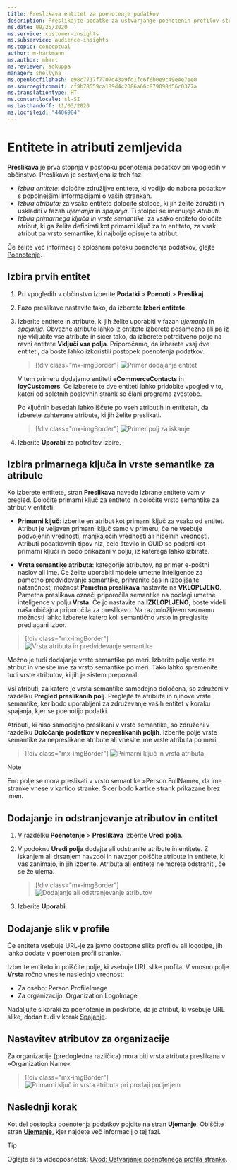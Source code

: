 ```yaml
---
title: Preslikava entitet za poenotenje podatkov
description: Preslikajte podatke za ustvarjanje poenotenih profilov strank.
ms.date: 09/25/2020
ms.service: customer-insights
ms.subservice: audience-insights
ms.topic: conceptual
author: m-hartmann
ms.author: mhart
ms.reviewer: adkuppa
manager: shellyha
ms.openlocfilehash: e98c7717f7707d43a9fd1fc6f6b0e9c49e4e7ee0
ms.sourcegitcommit: cf9b78559ca189d4c2086a66c879098d56c0377a
ms.translationtype: HT
ms.contentlocale: sl-SI
ms.lasthandoff: 11/03/2020
ms.locfileid: "4406984"
---
```

# <a name="map-entities-and-attributes"></a>Entitete in atributi zemljevida

**Preslikava** je prva stopnja v postopku poenotenja podatkov pri vpogledih v občinstvo. Preslikava je sestavljena iz treh faz:

- *Izbira entitete*: določite združljive entitete, ki vodijo do nabora podatkov s popolnejšimi informacijami o vaših strankah.
- *Izbira atributa:* za vsako entiteto določite stolpce, ki jih želite združiti in uskladiti v fazah *ujemanja* in *spajanja*. Ti stolpci se imenujejo *Atributi*.
- *Izbira primarnega ključa in vrste semantike*: za vsako entiteto določite atribut, ki ga želite definirati kot primarni ključ za to entiteto, za vsak atribut pa vrsto semantike, ki najbolje opisuje ta atribut.

Če želite več informacij o splošnem poteku poenotenja podatkov, glejte [Poenotenje](data-unification.md).

## <a name="select-the-first-entities"></a>Izbira prvih entitet

1. Pri vpogledih v občinstvo izberite **Podatki** > **Poenoti** > **Preslikaj**.

2. Fazo preslikave nastavite tako, da izberete **Izberi entitete**.

3. Izberite entitete in atribute, ki jih želite uporabiti v fazah *ujemanja* in *spajanja*. Obvezne atribute lahko iz entitete izberete posamezno ali pa iz nje vključite vse atribute in sicer tako, da izberete potrditveno polje na ravni entitete **Vključi vsa polja**. Priporočamo, da izberete vsaj dve entiteti, da boste lahko izkoristili postopek poenotenja podatkov.

   > [!div class="mx-imgBorder"]
   > ![Primer dodajanja entitet](media/data-manager-configure-map-add-entities-example.png "Primer dodajanja entitet")

   V tem primeru dodajamo entiteti **eCommerceContacts** in **loyCustomers**. Če izberete te dve entiteti lahko pridobite vpogled v to, kateri od spletnih poslovnih strank so člani programa zvestobe.
   
   Po ključnih besedah lahko iščete po vseh atributih in entitetah, da izberete zahtevane atribute, ki jih želite preslikati.
   
     > [!div class="mx-imgBorder"]
   > ![Primer polj za iskanje](media/data-manager-configure-map-search-fields-example.png "Primer polj za iskanje")

4. Izberite **Uporabi** za potrditev izbire.

## <a name="select-primary-key-and-semantic-type-for-attributes"></a>Izbira primarnega ključa in vrste semantike za atribute

Ko izberete entitete, stran **Preslikava** navede izbrane entitete vam v pregled. Določite primarni ključ za entiteto in določite vrsto semantike za atribut v entiteti.

- **Primarni ključ**: izberite en atribut kot primarni ključ za vsako od entitet. Atribut je veljaven primarni ključ samo v primeru, če ne vsebuje podvojenih vrednosti, manjkajočih vrednosti ali ničelnih vrednosti. Atributi podatkovnih tipov niz, celo število in GUID so podprti kot primarni ključi in bodo prikazani v polju, iz katerega lahko izbirate.

- **Vrsta semantike atributa**: kategorije atributov, na primer e-poštni naslov ali ime. Če želite uporabiti modele umetne inteligence za pametno predvidevanje semantike, prihranite čas in izboljšajte natančnost, možnost **Pametna preslikava** nastavite na **VKLOPLJENO**. Pametna preslikava označi priporočila semantike na podlagi umetne inteligence v polju **Vrsta**. Če jo nastavite na **IZKLOPLJENO**, boste videli naša običajna priporočila za preslikavo. Na razpoložljivem seznamu možnosti lahko izberete katero koli semantično vrsto in preglasite predlagani izbor.

> [!div class="mx-imgBorder"]
> ![Vrsta atributa in predvidevanje semantike](media/data-manager-configure-map-add-attributes-semantic-prediction.png "Vrsta atributa in predvidevanje semantike")

Možno je tudi dodajanje vrste semantike po meri. Izberite polje vrste za atribut in vnesite ime za vrsto semantike po meri. Tako lahko spremenite tudi vrste atributov, ki jih je sistem prepoznal.

Vsi atributi, za katere je vrsta semantike samodejno določena, so združeni v razdelku **Pregled preslikanih polj**. Preglejte te atribute in njihove vrste semantike, ker bodo uporabljeni za združevanje vaših entitet v koraku spajanja, kjer se poenotijo podatki.

Atributi, ki niso samodejno preslikani v vrsto semantike, so združeni v razdelku **Določanje podatkov v nepreslikanih poljih**. Izberite polje vrste semantike za nepreslikane atribute ali vnesite ime vrste atributa po meri.

> [!div class="mx-imgBorder"]
> ![Primarni ključ in vrsta atributa](media/data-manager-configure-map-add-attributes.png "Primarni ključ in vrsta atributa")

> [!NOTE]
> Eno polje se mora preslikati v vrsto semantike »Person.FullName«, da ime stranke vnese v kartico stranke. Sicer bodo kartice strank prikazane brez imen. 

## <a name="add-and-remove-attributes-and-entities"></a>Dodajanje in odstranjevanje atributov in entitet

1. V razdelku **Poenotenje** > **Preslikava** izberite **Uredi polja**.

2. V podoknu **Uredi polja** dodajte ali odstranite atribute in entitete. Z iskanjem ali drsanjem navzdol in navzgor poiščite atribute in entitete, ki vas zanimajo, in jih izberite. Atributa ali entitete ne morete odstraniti, če se že ujema.

   > [!div class="mx-imgBorder"]
   > ![Dodajanje ali odstranjevanje atributov](media/configure-data-map-edit.png "Dodajanje ali odstranjevanje atributov")

3. Izberite **Uporabi**.

## <a name="add-images-to-profiles"></a>Dodajanje slik v profile

Če entiteta vsebuje URL-je za javno dostopne slike profilov ali logotipe, jih lahko dodate v poenoten profil stranke.

Izberite entiteto in poiščite polje, ki vsebuje URL slike profila. V vnosno polje **Vrsta** ročno vnesite naslednjo vrednost: 
- Za osebo: Person.ProfileImage
- Za organizacijo: Organization.LogoImage

Nadaljujte s koraki za poenotenje in poskrbite, da je atribut, ki vsebuje URL slike, dodan tudi v korak [Spajanje](merge-entities.md).

## <a name="set-attributes-for-organizations"></a>Nastavitev atributov za organizacije

Za organizacije (predogledna različica) mora biti vrsta atributa preslikana v »Organization.Name«
> [!div class="mx-imgBorder"]
> ![Primarni ključ in vrsta atributa pri prodaji podjetjem](media/configure-data-map-edit-b2b.png "Primarni ključ in vrsta atributa pri prodaji podjetjem")

## <a name="next-step"></a>Naslednji korak

Kot del postopka poenotenja podatkov pojdite na stran **Ujemanje**. Obiščite stran [**Ujemanje**](match-entities.md), kjer najdete več informacij o tej fazi.

> [!TIP]
> Oglejte si ta videoposnetek: [Uvod: Ustvarjanje poenotenega profila stranke](https://youtu.be/oBfGEhucAxs).
